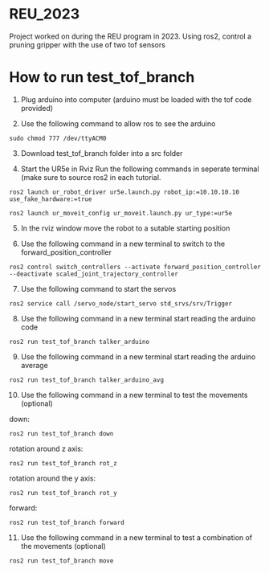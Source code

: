 # REU_2023
Project worked on during the REU program in 2023. Using ros2, control a pruning gripper with the use of two tof sensors 

# How to run test_tof_branch

1. Plug arduino into computer (arduino must be loaded with the tof code provided)
  
2. Use the following command to allow ros to see the arduino
```
sudo chmod 777 /dev/ttyACM0
```
3. Download test_tof_branch folder into a src folder 

4. Start the UR5e in Rviz
     Run the following commands in seperate terminal (make sure to source ros2 in each tutorial.
```
ros2 launch ur_robot_driver ur5e.launch.py robot_ip:=10.10.10.10 use_fake_hardware:=true
```
```
ros2 launch ur_moveit_config ur_moveit.launch.py ur_type:=ur5e
```  
5. In the rviz window move the robot to a sutable starting position
   
6. Use the following command in a new terminal to switch to the forward_position_controller 
```
ros2 control switch_controllers --activate forward_position_controller --deactivate scaled_joint_trajectory_controller
```
7. Use the following command to start the servos
```
ros2 service call /servo_node/start_servo std_srvs/srv/Trigger
```
8. Use the following command in a new terminal start reading the arduino code 
```
ros2 run test_tof_branch talker_arduino
```
9. Use the following command in a new terminal start reading the arduino average 
```
ros2 run test_tof_branch talker_arduino_avg
```
10. Use the following command in a new terminal to test the movements (optional)

down: 
```
ros2 run test_tof_branch down
```
rotation around z axis: 
```
ros2 run test_tof_branch rot_z
```
rotation around the y axis: 
```
ros2 run test_tof_branch rot_y
```
forward: 
```
ros2 run test_tof_branch forward
```
11. Use the following command in a new terminal to test a combination of the movements (optional) 
```
ros2 run test_tof_branch move
```
       

